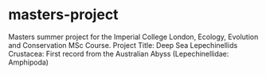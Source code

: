 # masters-project
Masters summer project for the Imperial College London, Ecology, Evolution and Conservation MSc Course. Project Title: Deep Sea Lepechinellids Crustacea: First record from the Australian Abyss (Lepechinellidae: Amphipoda)
